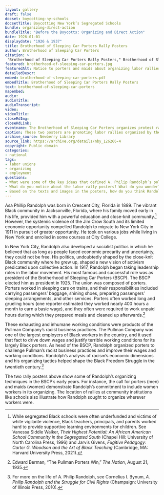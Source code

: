 ```yaml
--- 
layout: gallery
draft: false
docset: boycotting-ny-schools
docsetTitle: Boycotting New York’s Segregated Schools
bundle: organizing-direct-action
bundleTitle: "Before the Boycotts: Organizing and Direct Action"
date: 1926-01-01
displaydate: "1926 & 1937"
title: Brotherhood of Sleeping Car Porters Rally Posters
author: Brotherhood of Sleeping Car Porters
citation: >
 "Brotherhood of Sleeping Car Porters Rally Posters," Brotherhood of Sleeping Car Porters, in New York City Civil Rights History Project, Accessed: [Month Day, Year], https://nyccivilrightshistory.org/gallery/brotherhood-of-sleeping-car-porters.
featured: brotherhood-of-sleeping-car-porters.jpg
featuredAlt: Notice to porters and maids about organizing labor rallies
detailedDescr: 
embed: brotherhood-of-sleeping-car-porters.pdf
embedTitle: Brotherhood of Sleeping Car Porters Rally Posters
text: brotherhood-of-sleeping-car-porters
mapembed: 
audio: 
audioTitle: 
audioTranscript: 
video: 
videoTitle: 
closeRdImg: 
closeRdLink: 
eventname: The Brotherhood of Sleeping Car Porters organizes protest rallies. 
caption: These two posters are promoting labor rallies organized by the Brotherhood of Sleeping Car Porters in 1926 and 1937. A. Philip Randolph led the founding of the Brotherhood of Sleeping Car Porters in 1925, and he became the labor union’s first president. The Brotherhood of Sleeping Car Porters was a union of African American workers that struggled for better working conditions and challenged white supremacy in the nation’s labor movement. 
archive_source: Newberry Library
source_link: https://archive.org/details/nby_126266-4 
copyright: Public domain
categories: 
- national
tags: 
- labor unions
- organizing
- employment
questions:
- What were some of the key ideas that defined A. Philip Randolph’s politics?
- What do you notice about the labor rally posters? What do you wonder?
- Based on the texts and images in the posters, how do you think Randolph and other leaders of the Brotherhood of Sleeping Car Porters persuaded workers to engage in collective struggle? How did they try to get others interested?
--- 
```


Asa Phillip Randolph was born in Crescent City, Florida in 1889. The vibrant Black community in Jacksonville, Florida, where his family moved early in his life, provided him with a powerful education and close-knit community.[^1] However, the systemic violence of the Jim Crow South and its limited economic opportunity compelled Randolph to migrate to New York City in 1911 in pursuit of greater opportunity. He took on various jobs while living in New York and enrolled in some courses at City College.

In New York City, Randolph also developed a socialist politics in which he believed that as long as people faced economic precarity and uncertainty, they could not be free. His politics, undoubtedly shaped by the close-knit Black community where he grew up, shaped a new vision of activism predicated upon collective action. In 1917, Randolph began taking leadership roles in the labor movement. His most famous and successful role was as president of the Brotherhood of Sleeping Car Porters (BSCP). The BSCP elected him as president in 1925. The union was composed of porters. Porters worked in sleeping cars on trains, and their responsibilities included carrying passengers’ baggage, shining shoes, preparing passengers’ sleeping arrangements, and other services. Porters often worked long and grueling hours (one reporter estimated they worked nearly 400 hours a month to earn a basic wage), and they often were required to work unpaid hours during which they prepared meals and cleaned up afterwards.[^2] 

These exhausting and inhumane working conditions were products of the Pullman Company’s racist business practices. The Pullman Company was one of the largest employers of Black workers in the country, and it used that fact to drive down wages and justify terrible working conditions for its largely Black porters. As head of the BSCP, Randolph organized porters to challenge Pullman’s racist business practices and improve their wages and working conditions. Randolph’s analysis of racism’s economic dimensions and his organizing tactics helped shape the Black Freedom Struggle in the twentieth century.[^3]

The two rally posters above show some of Randolph’s organizing techniques in the BSCP’s early years. For instance, the call for porters (men) and maids (women) demonstrate Randolph’s commitment to include women workers in its organizing. The location of rallies at community institutions like schools also illustrate how Randolph sought to organize wherever workers were.

[^1]: While segregated Black schools were often underfunded and victims of white vigilante violence, Black teachers, principals, and parents worked hard to provide supportive learning environments for children. See Vanessa Siddle Walker, *Their Highest Potential: An African American School Community in the Segregated South* (Chapel Hill: University of North Carolina Press, 1996) and Jarvis Givens, *Fugitive Pedagogy: Carter G. Woodson and the Art of Black Teaching* (Cambridge, MA: Harvard University Press, 2021).

[^2]: Edward Berman, “The Pullman Porters Win,” *The Nation*, August 21, 1935.

[^3]: For more on the life of A. Philip Randolph, see Cornelius I. Bynum, *A. Philip Randolph and the Struggle for Civil Rights* (Champaign: University of Illinois Press, 2010).
